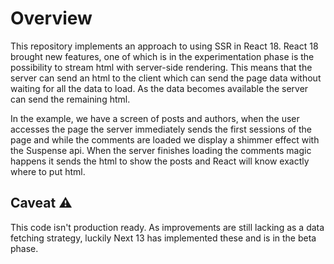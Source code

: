 # Overview

This repository implements an approach to using SSR in React 18.
React 18 brought new features, one of which is in the experimentation phase is the possibility to stream html with server-side rendering.
This means that the server can send an html to the client which can send the page data without waiting for all the data to load. As the data becomes available the server can send the remaining html.

In the example, we have a screen of posts and authors, when the user accesses the page the server immediately sends the first sessions of the page and while the comments are loaded we display a shimmer effect with the Suspense api. When the server finishes loading the comments magic happens it sends the html to show the posts and React will know exactly where to put html.

## Caveat ⚠️

This code isn't production ready.
As improvements are still lacking as a data fetching strategy, luckily Next 13 has implemented these and is in the beta phase.
